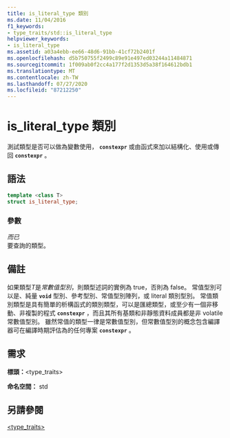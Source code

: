 ```yaml
---
title: is_literal_type 類別
ms.date: 11/04/2016
f1_keywords:
- type_traits/std::is_literal_type
helpviewer_keywords:
- is_literal_type
ms.assetid: a03a4ebb-ee66-48d6-91bb-41cf72b2401f
ms.openlocfilehash: d5b750755f2499c89e91e497ed03244a11484871
ms.sourcegitcommit: 1f009ab0f2cc4a177f2d1353d5a38f164612bdb1
ms.translationtype: MT
ms.contentlocale: zh-TW
ms.lasthandoff: 07/27/2020
ms.locfileid: "87212250"
---
```

# <a name="is_literal_type-class"></a>is_literal_type 類別

測試類型是否可以做為變數使用， **`constexpr`** 或由函式來加以結構化、使用或傳回 **`constexpr`** 。

## <a name="syntax"></a>語法

```cpp
template <class T>
struct is_literal_type;
```

### <a name="parameters"></a>參數

*而已*\
要查詢的類型。

## <a name="remarks"></a>備註

如果類型*T*是*常數值型別*，則類型述詞的實例為 true，否則為 false。 常值型別可以是、純量 **`void`** 型別、參考型別、常值型別陣列，或 literal 類別型別。 常值類別類型是具有簡單的析構函式的類別類型，可以是匯總類型，或至少有一個非移動、非複製的程式 **`constexpr`** ，而且其所有基類和非靜態資料成員都是非 volatile 常數值型別。 雖然常值的類型一律是常數值型別，但常數值型別的概念包含編譯器可在編譯時期評估為的任何專案 **`constexpr`** 。

## <a name="requirements"></a>需求

**標頭：**\<type_traits>

**命名空間：** std

## <a name="see-also"></a>另請參閱

[<type_traits>](../standard-library/type-traits.md)
